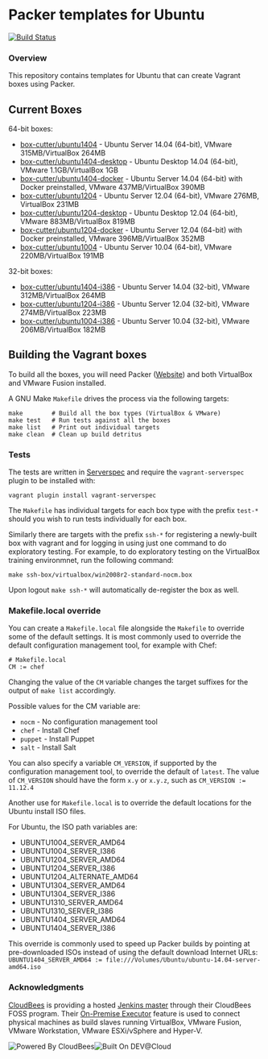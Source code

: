 # Packer templates for Ubuntu
[![Build Status](https://box-cutter.ci.cloudbees.com/buildStatus/icon?job=ubuntu-vm)](https://box-cutter.ci.cloudbees.com/job/ubuntu-vm/)

### Overview

This repository contains templates for Ubuntu that can create Vagrant boxes
using Packer.

## Current Boxes

64-bit boxes:

* [box-cutter/ubuntu1404](https://vagrantcloud.com/box-cutter/ubuntu1404) - Ubuntu Server 14.04 (64-bit), VMware 315MB/VirtualBox 264MB
* [box-cutter/ubuntu1404-desktop](https://vagrantcloud.com/box-cutter/ubuntu1404-desktop) - Ubuntu Desktop 14.04 (64-bit), VMware 1.1GB/VirtualBox 1GB
* [box-cutter/ubuntu1404-docker](https://vagrantcloud.com/box-cutter/ubuntu1404-docker) - Ubuntu Server 14.04 (64-bit) with Docker preinstalled, VMware 437MB/VirtualBox 390MB
* [box-cutter/ubuntu1204](https://vagrantcloud.com/box-cutter/ubuntu1204) - Ubuntu Server 12.04 (64-bit), VMware 276MB, VirtualBox 231MB
* [box-cutter/ubuntu1204-desktop](https://vagrantcloud.com/box-cutter/ubuntu1204-desktop) - Ubuntu Desktop 12.04 (64-bit), VMware 883MB/VirtualBox 819MB
* [box-cutter/ubuntu1204-docker](https://vagrantcloud.com/box-cutter/ubuntu1204-docker) - Ubuntu Server 12.04 (64-bit) with Docker preinstalled, VMware 396MB/VirtualBox 352MB
* [box-cutter/ubuntu1004](https://vagrantcloud.com/box-cutter/ubuntu1004)  - Ubuntu Server 10.04 (64-bit), VMware 220MB/VirtualBox 191MB

32-bit boxes:

* [box-cutter/ubuntu1404-i386](https://vagrantcloud.com/box-cutter/ubuntu1404-i386) - Ubuntu Server 14.04 (32-bit), VMware 312MB/VirtualBox 264MB
* [box-cutter/ubuntu1204-i386](https://vagrantcloud.com/box-cutter/ubuntu1204-i386) - Ubuntu Server 12.04 (32-bit), VMware 274MB/VirtualBox 223MB
* [box-cutter/ubuntu1004-i386](https://vagrantcloud.com/box-cutter/ubuntu1004-i386) - Ubuntu Server 10.04 (32-bit), VMware 206MB/VirtualBox 182MB

## Building the Vagrant boxes

To build all the boxes, you will need Packer ([Website](packer.io)) 
and both VirtualBox and VMware Fusion installed.

A GNU Make `Makefile` drives the process via the following targets:

    make        # Build all the box types (VirtualBox & VMware)
    make test   # Run tests against all the boxes
    make list   # Print out individual targets
    make clean  # Clean up build detritus
    
### Tests

The tests are written in [Serverspec](http://serverspec.org) and require the
`vagrant-serverspec` plugin to be installed with:

    vagrant plugin install vagrant-serverspec
    
The `Makefile` has individual targets for each box type with the prefix
`test-*` should you wish to run tests individually for each box.

Similarly there are targets with the prefix `ssh-*` for registering a
newly-built box with vagrant and for logging in using just one command to
do exploratory testing.  For example, to do exploratory testing
on the VirtualBox training environmnet, run the following command:

    make ssh-box/virtualbox/win2008r2-standard-nocm.box
    
Upon logout `make ssh-*` will automatically de-register the box as well.

### Makefile.local override

You can create a `Makefile.local` file alongside the `Makefile` to override
some of the default settings.  It is most commonly used to override the
default configuration management tool, for example with Chef:

    # Makefile.local
    CM := chef

Changing the value of the `CM` variable changes the target suffixes for
the output of `make list` accordingly.

Possible values for the CM variable are:

* `nocm` - No configuration management tool
* `chef` - Install Chef
* `puppet` - Install Puppet
* `salt`  - Install Salt

You can also specify a variable `CM_VERSION`, if supported by the
configuration management tool, to override the default of `latest`.
The value of `CM_VERSION` should have the form `x.y` or `x.y.z`,
such as `CM_VERSION := 11.12.4`

Another use for `Makefile.local` is to override the default locations
for the Ubuntu install ISO files.

For Ubuntu, the ISO path variables are:

* UBUNTU1004_SERVER_AMD64
* UBUNTU1004_SERVER_I386
* UBUNTU1204_SERVER_AMD64
* UBUNTU1204_SERVER_I386
* UBUNTU1204_ALTERNATE_AMD64
* UBUNTU1304_SERVER_AMD64
* UBUNTU1304_SERVER_I386
* UBUNTU1310_SERVER_AMD64
* UBUNTU1310_SERVER_I386
* UBUNTU1404_SERVER_AMD64
* UBUNTU1404_SERVER_I386

This override is commonly used to speed up Packer builds by
pointing at pre-downloaded ISOs instead of using the default
download Internet URLs:
`UBUNTU1404_SERVER_AMD64 := file:///Volumes/Ubuntu/ubuntu-14.04-server-amd64.iso`

### Acknowledgments

[CloudBees](http://www.cloudbees.com) is providing a hosted [Jenkins master](http://box-cutter.ci.cloudbees.com/) through their CloudBees FOSS program. Their [On-Premise Executor](https://developer.cloudbees.com/bin/view/DEV/On-Premise+Executors) feature is used to connect physical machines as build slaves running VirtualBox, VMware Fusion, VMware Workstation, VMware ESXi/vSphere and Hyper-V.

![Powered By CloudBees](http://www.cloudbees.com/sites/default/files/Button-Powered-by-CB.png "Powered By CloudBees")![Built On DEV@Cloud](http://www.cloudbees.com/sites/default/files/Button-Built-on-CB-1.png "Built On DEV@Cloud")

